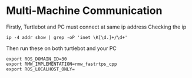 
# Multi-Machine Communication

Firstly, Turtlebot and PC must connect at same ip address 
Checking the ip

    ip -4 addr show | grep -oP 'inet \K[\d.]+/\d+'

Then run these on both turtlebot and your PC

    export ROS_DOMAIN_ID=30
    export RMW_IMPLEMENTATION=rmw_fastrtps_cpp
    export ROS_LOCALHOST_ONLY=

